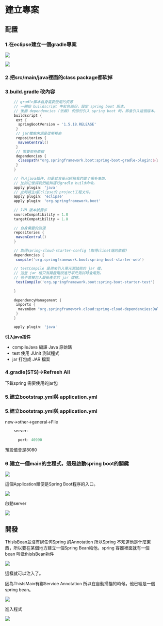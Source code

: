 # 建立專案

## 配置

### 1.在eclipse建立一個gradle專案

![](../images/1-8f309bef-5655-45fa-a16a-9444aeae78cf.png)

![](../images/1-15bab749-8295-45e9-95dd-d2dfb8218758.png)

### 2.把src/main/java裡面的class package都砍掉

### 3.build.gradle 改內容

```Groovy
    // gradle脚本自身需要使用的资源
    // 一開始 buildscript 中紅色部份，設定 spring boot 版本，
    // 後面 dependencies (依賴) 的部份引入 spring boot 時，即會引入這個版本。
    buildscript {
     ext {
      springBootVersion = '1.5.18.RELEASE'
     }
     // jar檔案來源是從哪裡來
     repositories {
      mavenCentral()
     }
     // 需要那些依賴
     dependencies {
      classpath("org.springframework.boot:spring-boot-gradle-plugin:${springBootVersion}")
     }
    }
    
    // 引入java插件，但是其背後已經幫我們做了很多事情，
    // 比如它使得我們能夠運行gradle build命令。
    apply plugin: 'java'
    // 此時將生成Eclipse的.project工程文件。
    apply plugin: 'eclipse'
    apply plugin: 'org.springframework.boot'
     
    // JVM 版本號要求
    sourceCompatibility = 1.8
    targetCompatibility = 1.8
    
    // 自身需要的资源
    repositories {
     mavenCentral()
    }
    
    // 取得spring-cloud-starter-config (取得clinet端的依賴)
    dependencies {
     compile('org.springframework.boot:spring-boot-starter-web')
    
    // testCompile 是用來引入單元測試用的 jar 檔，
    // 這些 jar 檔只有開發階段進行單元測試時會用到，
    // 也不會被包入最後產生的 jar 檔裡。
     testCompile('org.springframework.boot:spring-boot-starter-test')
     
    }
    
    dependencyManagement {
     imports {
      mavenBom "org.springframework.cloud:spring-cloud-dependencies:Dalston.SR5"
     }
    }
```
```Groovy   
    apply plugin: 'java'
```  

**引入java插件**
* compileJava 編譯 Java 原始碼
* test 使用 JUnit 測試程式
* jar 打包成 JAR 檔案

### 4.gradle(STS)->Refresh All

下載spring 需要使用的jar包

### 5.建立bootstrap.yml與 application.yml

### 5.建立bootstrap.yml與 application.yml

new->other->general->File
```Groovy 
    server:
    
      port: 40990
```

預設值會是8080

### 6.建立一個main的主程式，這是啟動spring boot的關鍵

![](../images/1-1bd4df91-9233-4a03-bbe2-2174cfadef96.png)

這個Application類便是Spring Boot程序的入口。

![](../images/1-9ebfbebd-0159-4b52-bd66-b5eba0562be3.png)

啟動server

![](../images/Untitled-474f7ffa-3b6a-42fd-b979-826b11f177a0.png)

## 開發

ThisIsBean並沒有綁任何Spring 的Annotation 所以Spring 不知道他是什麼東西，所以要在某個地方建立一個Spring Bean給他。spring 容器裡面就有一個bean 叫做thisIsBean物件

![](../images/Untitled-b062d482-e8a9-4059-851e-b7e10ddfe69f.png)

這樣就可以注入了。

因為ThisIsMain有綁Service Annotation 所以在自動掃描的時候，他已經是一個spring bean。

![](../images/Untitled-4cf4d019-d5a2-4710-87a2-b0ec914efeed.png)

進入程式

![](../images/Untitled-788d9cdc-7219-4a6f-adbe-a97d7a1812b7.png)